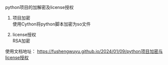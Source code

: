 python项目的加解密及license授权

1. 项目加密  
   使用Cython将python脚本加密为so文件  
   
2. license授权  
    RSA加密  
   
使用文档地址： https://fushengwuyu.github.io/2024/01/09/python项目加密与license授权